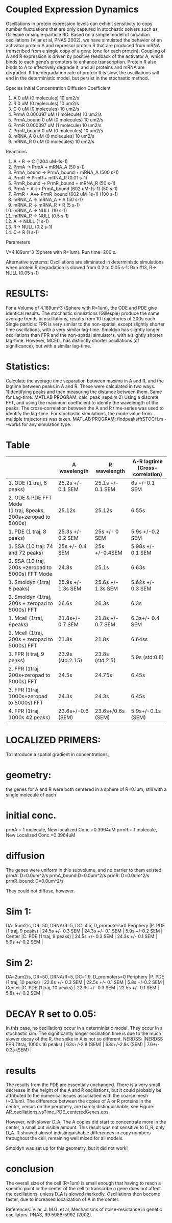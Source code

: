 # Coupled Expression Dynamics
Oscillations in protein expression levels can exhibit sensitivity to copy number fluctuations that are only captured in stochastic solvers such as Gillespie or single-particle RD. Based on a simple model of circadian oscillations (Vilar et al, PNAS 2002), we have simulated the behavior of an activator protein A and repressor protein R that are produced from mRNA transcribed from a single copy of a gene (one for each protein). Coupling of A and R expression is driven by positive feedback of the activator A, which binds to each gene’s promoters to enhance transcription. Protein R also binds to A to effectively degrade it, and all proteins and mRNA are degraded. If the degradation rate of protein R is slow, the oscillations will end in the deterministic model, but persist in the stochastic method. 


Species Initial Concentration Diffusion Coefficient

1. A 0 uM (0 molecules) 10 um2/s
2. R 0 uM (0 molecules) 10 um2/s
3. C 0 uM (0 molecules) 10 um2/s
4. PrmA 0.000397 uM (1 molecule) 10 um2/s
5. PrmA_bound 0 uM (0 molecules) 10 um2/s
6. PrmR 0.000397 uM (1 molecule) 10 um2/s
7. PrmR_bound 0 uM (0 molecules) 10 um2/s
8. mRNA_A 0 uM (0 molecules) 10 um2/s
9. mRNA_R 0 uM (0 molecules) 10 um2/s

Reactions

1. A + R → C (1204 uM-1s-1) 
2. PrmA → PrmA + mRNA_A (50 s-1)
3. PrmA_bound → PrmA_bound + mRNA_A (500 s-1)
4. PrmR → PrmR + mRNA_R (0.01 s-1)
5. PrmR_bound → PrmR_bound + mRNA_R (50 s-1)
6. PrmA + A ↔ PrmA_bound (602 uM-1s-1) (50 s-1)
7. PrmR + A↔ PrmR_bound (602 uM-1s-1) (100 s-1)
8. mRNA_A → mRNA_A + A (50 s-1)
9. mRNA_R → mRNA_R + R (5 s-1)
10. mRNA_A → NULL (10 s-1)
11. mRNA_R → NULL (0.5 s-1)
12. A → NULL (1 s-1)
13. R→ NULL (0.2 s-1)
14. C→ R (1 s-1)

Parameters

V=4.189um^3 (Sphere with R=1um). 
Run time=200 s. 

Alternative systems:
Oscillations are eliminated in deterministic simulations when protein R degradation is slowed from 0.2 to 0.05 s-1: Rxn #13, R→ NULL (0.05 s-1)


# RESULTS:
For a Volume of 4.189um^3 (Sphere with R=1um), the ODE and PDE give identical results. The stochastic simulations (Gillespie) produce the same average trends in oscillations, results from 10 trajectories of 200s each.  
Single particle: FPR is very similar to the non-spatial, except slightly shorter time oscillations, with a very similar lag-time. Smoldyn has slightly longer oscillations than FPR and the non-spatial simulators, with a slightly shorter lag-time. 
However, MCELL has distinctly shorter oscillations (of significance), but with a similar lag-time.  

# Statistics: 
Calculate the average time separation between maxima in A and R, and the lagtime between peaks in A and R.
These were calculated in two ways. 
1)Identifying peaks and then measuring the distance between them. Same for Lag-time. MATLAB PROGRAM: calc_peak_seps.m
2) Using a discrete FFT, and using the maximum coefficient to idenify the wavelength of the peaks. The cross-correlation between the A and R time-series was used to identify the lag-time. For stochastic simulations, the mode value from multiple trajectories was taken. MATLAB PROGRAM: findpeaksfftSTOCH.m --works for any simulation type.
# Table
|  | A wavelength | R wavelength | A-R lagtime (Cross-correlation) |
|---|---|---|---|
|1. ODE (1 traj, 8 peaks) | 25.2s +/- 0.1 SEM | 25.1s +/- 0.1 SEM | 6s +/-0.1 SEM |
|2. ODE & PDE FFT Mode <br> (1 traj, 8peaks, 200s+zeropad to 5000s) | 25.12s | 25.12s | 6.55s |
|1. PDE (1 traj, 8 peaks) | 25.3s +/- 0.2 SEM | 25s +/- 0 SEM | 5.9s +/-0.2 SEM |
|1. SSA (10 traj: 74 and 72 peaks) | 25s +/- 0.4 SEM | 25s +/-0.4SEM | 5.98s +/- 0.1 SEM | 
|2. SSA  (10 traj, 200s +zeropad to 5000s) FFT Mode | 24.8s | 25.1s | 6.63s | 
|1. Smoldyn  (1traj 8 peaks) | 25.9s   +/- 1.3s SEM | 25.6s +/- 1.3s SEM | 5.62s +/- 0.3 SEM | 
|2. Smoldyn (1traj, 200s + zeropad to 5000s) FFT | 26.6s | 26.3s | 6.3s | 
|1. Mcell (1traj, 9peaks) | 21.8s+/- 0.7 SEM | 21.8s +/- 0.7 SEM | 6.3s+/- 0.4 SEM| 
|2. Mcell  (1traj, 200s + zeropad to 5000s) FFT | 21.8s | 21.8s | 6.64ss | 
|1. FPR (t traj, 9 peaks) | 23.9s (std:2.15) | 23.8s (std:2.5) | 5.9s (std:0.8) | 
|2. FPR (1traj, 200s+zeropad to 5000s) FFT | 24.5s | 24.75s | 6.45s | 
|3. FPR (1traj, 1000s+zeropad to 5000s) FFT | 24.3s | 24.3s | 6.45s | 
|4. FPR (1traj, 1000s 42 peaks) | 23.6s+/-0.6 (SEM) | 23.6s+/0.6s (SEM) | 5.9s+/-0.1s (SEM) |



# LOCALIZED PRIMERS:
To introduce a spatial gradient in concentrations, 
# geometry:
the genes for A and R were both centered in a sphere of R=0.1um, still with a single molecule of each
# initial conc.
prmA = 1 molecule, New localized Conc.=0.3964uM
prmR = 1 molecule, New Localized Conc.=0.3964uM


# diffusion
The genes were uniform in this subvolume, and no barrier to them existed. 
prmA: D=0.0um^2/s
prmA_bound:D=0.0um^2/s
prmR: D=0.0um^2/s
prmR_bound: D=0.0um^2/s

They could not diffuse, however. 
# Sim 1:
DA=5um2/s, DR=50, DRNA/R=5, DC=4.5, D_promoters=0
Periphery
|P. PDE (1 traj, 9 peaks) | 24.5s +/- 0.3 SEM | 24.3s +/- 0.1 SEM | 5.9s +/-0.2 SEM |
Center
|C. PDE (1 traj, 9 peaks) | 24.5s +/- 0.3 SEM | 24.3s +/- 0.1 SEM | 5.9s +/-0.2 SEM |

# Sim 2:
DA=2um2/s, DR=50, DRNA/R=5, DC=1.9, D_promoters=0
Periphery
|P. PDE (1 traj, 10 peaks) | 22.6s +/- 0.3 SEM | 22.5s +/- 0.1 SEM | 5.8s +/-0.2 SEM |
Center
|C. PDE (1 traj, 10 peaks) | 22.6s +/- 0.3 SEM | 22.5s +/- 0.1 SEM | 5.8s +/-0.2 SEM |

# DECAY R set to 0.05:
In this case, no oscillations occur in a deterministic model. They occur in a stochastic sim. The significantly longer oscillation time is due to the much slower decay of the R, the spike in A is not so different. 
NERDSS:
|NERDSS FPR (1traj, 1000s 16 peaks) | 63s+/-2.8 (SEM) | 63s+/-2.8s (SEM) | 7.6+/- 0.3s (SEM) |


# results
The results from the PDE are essentialy unchanged. There is a very small decrease in the height of the A and R oscillations, but it could probably be attributed to the numerical issues associatied with the coarse mesh (~0.1um). The difference between the copies of A or R proteins in the center, versus on the periphery, are barely distinguishable, see Figure: AR_oscillations_vsTime_PDE_centeredGenes.eps

However, with slower D_A, The A copies did start to concentrate more in the center, a small but visible amount. This result was not sensitive to D_R, only D_A. R showed almsot indistinguishable differences in copy numbers throughout the cell, remaining well mixed for all models. 

Smoldyn was set up for this geometry, but it did not work!

# conclusion
The overall size of the cell (R=1um) is small enough that having to reach a specific point in the center of the cell to transcribe a gene does not affect the oscillations, unless D_A is slowed markedly. Oscillations then become faster, due to increased localization of A in the center. 

References: Vilar, J. M.G. et al, Mechanisms of noise-resistance in genetic oscillators. PNAS, 99:5988-5992 (2002).
